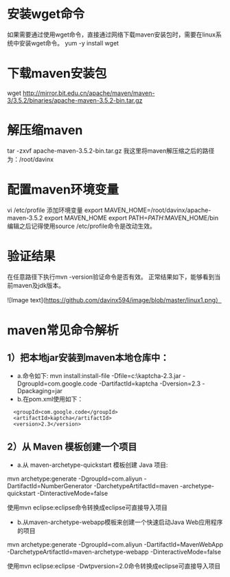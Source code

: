# 安装wget命令
如果需要通过使用wget命令，直接通过网络下载maven安装包时，需要在linux系统中安装wget命令。
yum -y install wget

# 下载maven安装包
wget http://mirror.bit.edu.cn/apache/maven/maven-3/3.5.2/binaries/apache-maven-3.5.2-bin.tar.gz

# 解压缩maven
tar -zxvf apache-maven-3.5.2-bin.tar.gz 
我这里将maven解压缩之后的路径为：/root/davinx

# 配置maven环境变量
vi /etc/profile
添加环境变量
export MAVEN_HOME=/root/davinx/apache-maven-3.5.2
export MAVEN_HOME
export PATH=$PATH:$MAVEN_HOME/bin
编辑之后记得使用source /etc/profile命令是改动生效。

# 验证结果

在任意路径下执行mvn -version验证命令是否有效。
正常结果如下，能够看到当前maven及jdk版本。

![Image text](https://github.com/davinx594/image/blob/master/linux1.png）

# maven常见命令解析
## 1）把本地jar安装到maven本地仓库中：
+ a.命令如下:
mvn install:install-file -Dfile=c:\kaptcha-2.3.jar -DgroupId=com.google.code -DartifactId=kaptcha -Dversion=2.3 -Dpackaging=jar
+ b.在pom.xml使用如下：

> <dependency>
      <groupId>com.google.code</groupId>
      <artifactId>kaptcha</artifactId>
      <version>2.3</version>
 </dependency>
 
## 2）从 Maven 模板创建一个项目

+ a.从 maven-archetype-quickstart 模板创建 Java 项目:

mvn archetype:generate -DgroupId=com.aliyun -DartifactId=NumberGenerator -DarchetypeArtifactId=maven -archetype-quickstart -DinteractiveMode=false

使用mvn eclipse:eclipse命令转换成eclipse可直接导入项目

+ b.从maven-archetype-webapp模板来创建一个快速启动Java Web应用程序的项目

mvn archetype:generate -DgroupId=com.aliyun  -DartifactId=MavenWebApp -DarchetypeArtifactId=maven-archetype-webapp -DinteractiveMode=false

使用mvn eclipse:eclipse -Dwtpversion=2.0命令转换成eclipse可直接导入项目
